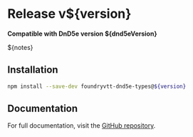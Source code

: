 # Release v${version}

**Compatible with DnD5e version ${dnd5eVersion}**

${notes}

## Installation

```bash
npm install --save-dev foundryvtt-dnd5e-types@${version}
```

## Documentation

For full documentation, visit the [GitHub repository](https://github.com/yourusername/foundryvtt-dnd5e-types).
